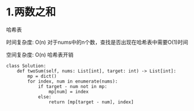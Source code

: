 # 1.两数之和

哈希表

时间复杂度: O(n) 对于nums中的n个数，查找是否出现在哈希表中需要O(1)时间

空间复杂度: O(n) 哈希表开销

```python3
class Solution:
    def twoSum(self, nums: List[int], target: int) -> List[int]:
        mp = dict()
        for index, num in enumerate(nums):
            if target - num not in mp:
                mp[num] = index
            else:
                return [mp[target - num], index]
```
